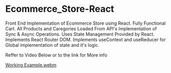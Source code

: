 # Ecommerce_Store-React
Front End Implementation of Ecommerce Store using React. 
Fully Functional Cart.
All Products and Caregories Loaded From API's
Implementation of Sync & Async Operations.
Uses State Management Provided by React. 
Implements React Router DOM.
Implements useContext and useReducer for Global implementation of state and it's logic. 

Reffer to Video Below or to the link for More info


[Working Example.webm](https://github.com/Shaheryarkhalid/Ecommerce_Store-React/assets/41621149/43fe0ac0-df46-4930-943c-9419026845de)

